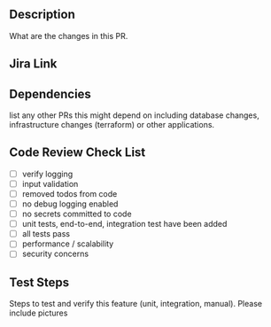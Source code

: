 ## Description 
What are the changes in this PR. 

## Jira Link

## Dependencies
list any other PRs this might depend on including database changes, infrastructure changes (terraform) or other applications. 


## Code Review Check List
- [ ] verify logging 
- [ ] input validation
- [ ] removed todos from code 
- [ ] no debug logging enabled
- [ ] no secrets committed to code
- [ ] unit tests, end-to-end, integration test have been added
- [ ] all tests pass 
- [ ] performance / scalability 
- [ ] security concerns

## Test Steps 
Steps to test and verify this feature (unit, integration, manual). Please include pictures 
